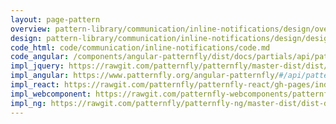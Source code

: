 ```yaml
---
layout: page-pattern
overview: pattern-library/communication/inline-notifications/design/overview.md
design: pattern-library/communication/inline-notifications/design/design.md
code_html: code/communication/inline-notifications/code.md
code_angular: /components/angular-patternfly/dist/docs/partials/api/patternfly.notification.component.pfInlineNotification.html
impl_jquery: https://rawgit.com/patternfly/patternfly/master-dist/dist/tests/alerts.html
impl_angular: https://www.patternfly.org/angular-patternfly/#/api/patternfly.notification.component:pfInlineNotification
impl_react: https://rawgit.com/patternfly/patternfly-react/gh-pages/index.html?knob-Label=Danger%20Will%20Robinson%21&knob-Right%20aligned=false&selectedKind=Alert&selectedStory=with%20danger&full=0&down=1&left=1&panelRight=0&downPanel=storybooks%2Fstorybook-addon-knobs
impl_webcomponent: https://rawgit.com/patternfly-webcomponents/patternfly-webcomponents/master-dist/app/app.html?dir=pf-alert&file=index.html
impl_ng: https://rawgit.com/patternfly/patternfly-ng/master-dist/dist-demo/index.html#/inlinenotification
---
```

